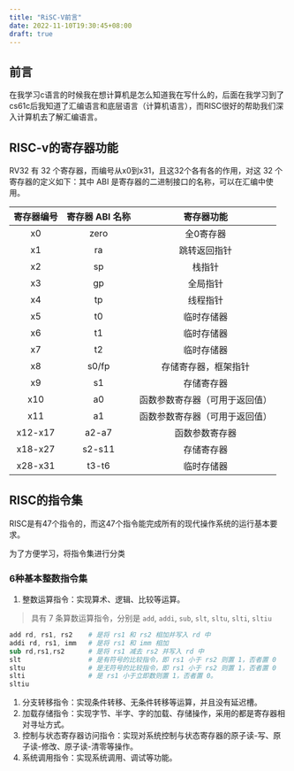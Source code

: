 ```yaml
---
title: "RiSC-V前言"
date: 2022-11-10T19:30:45+08:00
draft: true
---
```


## 前言

在我学习c语言的时候我在想计算机是怎么知道我在写什么的，后面在我学习到了cs61c后我知道了汇编语言和底层语言（计算机语言），而RISC很好的帮助我们深入计算机去了解汇编语言。

## RISC-v的寄存器功能

RV32 有 32 个寄存器，而编号从x0到x31，且这32个各有各的作用，对这 32 个寄存器的定义如下：其中 ABI 是寄存器的二进制接口的名称，可以在汇编中使用。

| 寄存器编号 | 寄存器 ABI 名称 | 寄存器功能 |
|:----:|:----:|:----:|
| x0 | zero | 全0寄存器 |
| x1 | ra | 跳转返回指针|
| x2 | sp | 栈指针 |
| x3 | gp | 全局指针 |
| x4 | tp | 线程指针 |
| x5 | t0 | 临时存储器 |
| x6 | t1 | 临时存储器 |
| x7 | t2 | 临时存储器 |
| x8 | s0/fp |存储寄存器，框架指针|
| x9 | s1 | 存储寄存器 |
| x10 | a0 | 函数参数寄存器（可用于返回值）|
| x11 | a1 |函数参数寄存器（可用于返回值）|
| x12-x17 | a2-a7 | 函数参数寄存器 |
| x18-x27 | s2-s11 | 存储寄存器 |
| x28-x31 | t3-t6 | 临时存储器 |

## RISC的指令集

RISC是有47个指令的，而这47个指令能完成所有的现代操作系统的运行基本要求。

为了方便学习，将指令集进行分类

### 6种基本整数指令集

1. 整数运算指令：实现算术、逻辑、比较等运算。

> 具有 7 条算数运算指令，分别是 `add`, `addi`, `sub`, `slt`, `sltu`, `slti`, `sltiu`

``` s
add rd, rs1, rs2    # 是将 rs1 和 rs2 相加并写入 rd 中
addi rd, rs1, imm   # 是将 rs1 和 imm 相加
sub rd,rs1,rs2      # 是将 rs1 减去 rs2 并写入 rd 中
slt                 # 是有符号的比较指令，即 rs1 小于 rs2 则置 1，否者置 0
sltu                # 是无符号的比较指令，即 rs1 小于 rs2 则置 1，否者置 0
slti                # 是 rs1 小于立即数则置 1，否者置 0。
sltiu

```

1. 分支转移指令：实现条件转移、无条件转移等运算，并且没有延迟槽。
2. 加载存储指令：实现字节、半字、字的加载、存储操作，采用的都是寄存器相对寻址方式。
3. 控制与状态寄存器访问指令：实现对系统控制与状态寄存器的原子读-写、原子读-修改、原子读-清零等操作。
4. 系统调用指令：实现系统调用、调试等功能。
